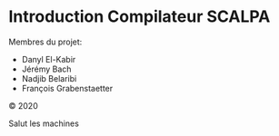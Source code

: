 # Introduction Compilateur SCALPA

Membres du projet:

- Danyl El-Kabir
- Jérémy Bach
- Nadjib Belaribi
- François Grabenstaetter

© 2020

Salut les machines
